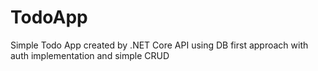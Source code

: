 # TodoApp
Simple Todo App created by .NET Core API using DB first approach with auth implementation and simple CRUD
